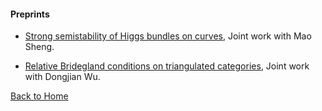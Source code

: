#### Preprints
* [Strong semistability of Higgs bundles on curves](https://arxiv.org/abs/2505.15142#), Joint work with Mao Sheng. 

* [Relative Bridegland conditions on triangulated categories](https://arxiv.org/abs/2411.01502), Joint work with Dongjian Wu.

[Back to Home](/index.md)
